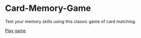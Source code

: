 # Card-Memory-Game
Test your memory skills using this classic game of card matching.  

[Play game](https://drew0310.github.io/Card-Memory-Game/)
